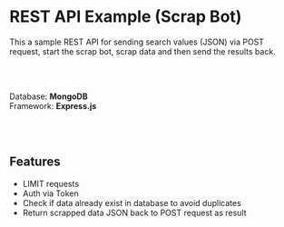 # REST API Example (Scrap Bot)
This a sample REST API for sending search values (JSON) via POST request, start the scrap bot, scrap data and then send the results back.

<br />
<br />



Database: **MongoDB**
<br /> Framework: **Express.js**

<br />
<br />

## Features
- LIMIT requests
- Auth via Token
- Check if data already exist in database to avoid duplicates
- Return scrapped data JSON back to POST request as result
